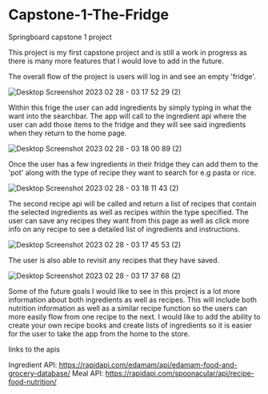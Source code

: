 # Capstone-1-The-Fridge
Springboard capstone 1 project

This project is my first capstone project and is still a work in progress as there is many more features that I would love to add in the future. 

The overall flow of the project is users will log in and see an empty 'fridge'.

![Desktop Screenshot 2023 02 28 - 03 17 52 29 (2)](https://user-images.githubusercontent.com/74837529/221808695-a313e630-6e92-4373-a03b-a3631245bdb9.png)

Within this frige the user can add ingredients by simply typing in what the want into the searchbar. The app will call to the ingredient api where the user can add those items to the fridge and they will see said ingredients when they return to the home page.

![Desktop Screenshot 2023 02 28 - 03 18 00 89 (2)](https://user-images.githubusercontent.com/74837529/221808781-8a401930-84a2-4dbd-a4d0-50dcdebb40bb.png)

Once the user has a few ingredients in their fridge they can add them to the 'pot' along with the type of recipe they want to search for e.g pasta or rice.

![Desktop Screenshot 2023 02 28 - 03 18 11 43 (2)](https://user-images.githubusercontent.com/74837529/221808887-1e633e59-31df-4d7a-ae3e-5582617a147d.png)

The second recipe api will be called and return a list of recipes that contain the selected ingredients as well as recipes within the type specified. The user can save any recipes they want from this page as well as click more info on any recipe to see a detailed list of ingredients and instructions.

![Desktop Screenshot 2023 02 28 - 03 17 45 53 (2)](https://user-images.githubusercontent.com/74837529/221808595-374476cd-fbdb-4b16-94e8-54b80c1f1739.png)

The user is also able to revisit any recipes that they have saved.

![Desktop Screenshot 2023 02 28 - 03 17 37 68 (2)](https://user-images.githubusercontent.com/74837529/221808469-59decc01-bfa6-48d4-bc96-fccf13526cef.png)


Some of the future goals I would like to see in this project is a lot more information about both ingredients as well as recipes. This will include both nutrition information as well as a similar recipe function so the users can more easily flow from one recipe to the next. I would like to add the ability to create your own recipe books and create lists of ingredients so it is easier for the user to take the app from the home to the store.

links to the apis

Ingredient API: https://rapidapi.com/edamam/api/edamam-food-and-grocery-database/
Meal API: https://rapidapi.com/spoonacular/api/recipe-food-nutrition/
